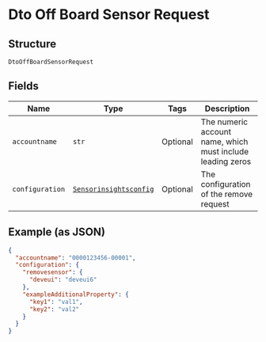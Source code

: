 
# Dto Off Board Sensor Request

## Structure

`DtoOffBoardSensorRequest`

## Fields

| Name | Type | Tags | Description |
|  --- | --- | --- | --- |
| `accountname` | `str` | Optional | The numeric account name, which must include leading zeros |
| `configuration` | [`Sensorinsightsconfig`](../../doc/models/sensorinsightsconfig.md) | Optional | The configuration of the remove request |

## Example (as JSON)

```json
{
  "accountname": "0000123456-00001",
  "configuration": {
    "removesensor": {
      "deveui": "deveui6"
    },
    "exampleAdditionalProperty": {
      "key1": "val1",
      "key2": "val2"
    }
  }
}
```

